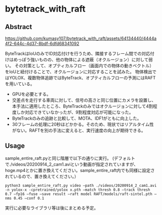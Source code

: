# bytetrack_with_raft

## Abstract

https://github.com/kumasy107/bytetrack_with_raft/assets/64134440/4444a4f2-644c-4d37-8bdf-6dfd68341092



ByteTrackはIoUのみでID対応付けを行うため、隣接するフレーム間での対応付けはめっぽう強いものの、他の物体による遮蔽（オクルージョン）に対して弱い。
その対策として、オプティカルフロー（画面内での物体の動きベクトル）をIoUと紐付けることで、オクルージョンに対応することを試みた。
物体検出ではYOLOX、複数物体追跡ではByteTrack、オプティカルフローの予測にはRAFTを用いている。

+ GPUを必要とする。
+ 交差点を走行する車両に対して、信号の高さと同じ位置にカメラを設置し、本手法に適用したところ、ByteTrackのみではオクルージョンに対して4割程度しか対応できていなかったが、9割程度対応が可能になった。
+ ByteTrackのみの追跡と比較して、MOTA、IDF1がともに向上した。
+ 30フレームの処理に20秒ほどかかる。そのため、現状ではリアルタイム性がない。RAFTを別の手法に変えると、実行速度の向上が期待できる。

## Usage
sample_entire_raft.pyと同じ階層で以下の通りに実行。
(デフォルトで./videos/20200914_2_cam1.aviという動画が指定されていますが、hoge.mp4とかに置き換えてください。sample_entire_raft内でも同様に設定されているので、置き換えてください。）
```
python3 sample_entire_raft.py video –path ./videos/20200914_2_cam1.avi -n yolox-x -cpretrained/yolox x.pth –match thresh 0.8 –track thresh 0.7 –fp16 –fuse –save result –raft model RAFT/models/raft-sintel.pth –nms 0.45 –conf 0.1
```

実行に必要なライブラリ等は後にまとめる予定。
